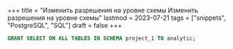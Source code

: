 +++
title = "Изменить разрешения на уровне схемы Изменить разрешения на уровне схемы"
lastmod = 2023-07-21
tags = ["snippets", "PostgreSQL", "SQL"]
draft = false
+++

```sql
GRANT SELECT ON ALL TABLES IN SCHEMA project_1 TO analytic;
```
